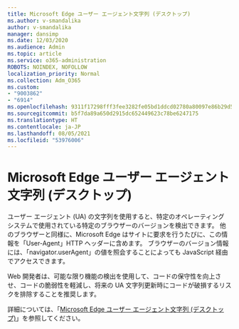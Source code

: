 ```yaml
---
title: Microsoft Edge ユーザー エージェント文字列 (デスクトップ)
ms.author: v-smandalika
author: v-smandalika
manager: dansimp
ms.date: 12/03/2020
ms.audience: Admin
ms.topic: article
ms.service: o365-administration
ROBOTS: NOINDEX, NOFOLLOW
localization_priority: Normal
ms.collection: Adm_O365
ms.custom:
- "9003862"
- "6914"
ms.openlocfilehash: 9311f17298fff3fee3282fe05bd1ddcd02780a80097e86b29d56ffd575a9a571
ms.sourcegitcommit: b5f7da89a650d2915dc652449623c78be6247175
ms.translationtype: HT
ms.contentlocale: ja-JP
ms.lasthandoff: 08/05/2021
ms.locfileid: "53976006"
---
```

# <a name="microsoft-edge-user-agent-string-desktop"></a>Microsoft Edge ユーザー エージェント文字列 (デスクトップ)

ユーザー エージェント (UA) の文字列を使用すると、特定のオペレーティング システムで使用されている特定のブラウザーのバージョンを検出できます。 他のブラウザーと同様に、Microsoft Edge はサイトに要求を行うたびに、この情報を「User-Agent」HTTP ヘッダーに含めます。 ブラウザーのバージョン情報には、「navigator.userAgent」の値を照会することによっても JavaScript 経由でアクセスできます。

Web 開発者は、可能な限り機能の検出を使用して、コードの保守性を向上させ、コードの脆弱性を軽減し、将来の UA 文字列更新時にコードが破損するリスクを排除することを推奨します。

詳細については、「[Microsoft Edge ユーザー エージェント文字列 (デスクトップ)](https://docs.microsoft.com/microsoft-edge/web-platform/user-agent-string)」を参照してください。